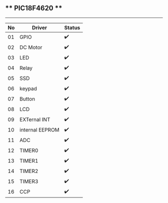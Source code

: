 ## ** PIC18F4620 **
---

| No    | Driver           | Status        |
| ----- | -----------------| ------------- | 
|01     | GPIO             | ✔️           |  
|02     | DC Motor         | ✔️           |
|03     | LED              | ✔️           |
|04     | Relay            | ✔️           |
|05     | SSD              | ✔️           |
|06     | keypad           | ✔️           |
|07     | Button           | ✔️           |
|08     | LCD              | ✔️           |
|09     | EXTernal INT     | ✔️           |
|10     | internal EEPROM  | ✔️           |
|11     | ADC              | ✔️           |
|12     | TIMER0           | ✔️           |
|13     | TIMER1           | ✔️           |
|14     | TIMER2           | ✔️           |
|15     | TIMER3           | ✔️           |
|16     | CCP              | ✔️           |

